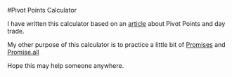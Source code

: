 #Pivot Points Calculator

I have written this calculator based on an [article](https://corporatefinanceinstitute.com/resources/knowledge/trading-investing/pivot-points/#:~:text=The%20pivot%20point%20is%20then,prices%20and%20the%20pivot%20point.) about  Pivot Points and day trade.

My other purpose of this calculator is to practice a little bit of  [Promises](https://developer.mozilla.org/pt-BR/docs/Web/JavaScript/Reference/Global_Objects/Promise) and [Promise.all](https://developer.mozilla.org/pt-BR/docs/Web/JavaScript/Reference/Global_Objects/Promise/all)

Hope this may help someone anywhere.
